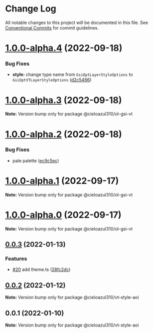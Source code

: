 # Change Log

All notable changes to this project will be documented in this file.
See [Conventional Commits](https://conventionalcommits.org) for commit guidelines.

# [1.0.0-alpha.4](https://github.com/cieloazul310/ol-vt-styles/compare/v1.0.0-alpha.3...v1.0.0-alpha.4) (2022-09-18)


### Bug Fixes

* **style:** change type name from `GsiOptLayerStyleOptions` to `GsiOptVTLayerStyleOptions` ([d2c5466](https://github.com/cieloazul310/ol-vt-styles/commit/d2c54662934f806e44a1f90d13d22f1b340e1439))





# [1.0.0-alpha.3](https://github.com/cieloazul310/ol-vt-styles/compare/v1.0.0-alpha.2...v1.0.0-alpha.3) (2022-09-18)

**Note:** Version bump only for package @cieloazul310/ol-gsi-vt





# [1.0.0-alpha.2](https://github.com/cieloazul310/ol-vt-styles/compare/v1.0.0-alpha.1...v1.0.0-alpha.2) (2022-09-18)


### Bug Fixes

* pale palette ([ec9c5ec](https://github.com/cieloazul310/ol-vt-styles/commit/ec9c5ec52ede056175bd28f475ff03d074492ec1))





# [1.0.0-alpha.1](https://github.com/cieloazul310/ol-vt-styles/compare/v0.0.3...v1.0.0-alpha.1) (2022-09-17)

**Note:** Version bump only for package @cieloazul310/ol-gsi-vt





# [1.0.0-alpha.0](https://github.com/cieloazul310/ol-vt-styles/compare/v0.0.3...v1.0.0-alpha.0) (2022-09-17)

**Note:** Version bump only for package @cieloazul310/ol-gsi-vt





## [0.0.3](https://github.com/cieloazul310/ol-vt-styles/compare/v0.0.2...v0.0.3) (2022-01-13)


### Features

* [#20](https://github.com/cieloazul310/ol-vt-styles/issues/20) add theme.ts ([28fc2dc](https://github.com/cieloazul310/ol-vt-styles/commit/28fc2dc1bea202d3c6bf507c13b31b876c990b2c))





## [0.0.2](https://github.com/cieloazul310/ol-vt-styles/compare/v0.0.1...v0.0.2) (2022-01-12)

**Note:** Version bump only for package @cieloazul310/vt-style-aoi





## 0.0.1 (2022-01-10)

**Note:** Version bump only for package @cieloazul310/vt-style-aoi

